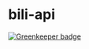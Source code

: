 # bili-api

[![Greenkeeper badge](https://badges.greenkeeper.io/simon300000/bili-api.svg)](https://greenkeeper.io/)
